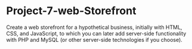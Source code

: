 # Project-7-web-Storefront
Create a web storefront for a hypothetical business, initially with HTML, CSS, and JavaScript, to which you can later add server-side functionality with PHP and MySQL (or other server-side technologies if you choose).
